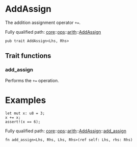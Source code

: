 # AddAssign

The addition assignment operator `+=`.

Fully qualified path: [core](./core.md)::[ops](./core-ops.md)::[arith](./core-ops-arith.md)::[AddAssign](./core-ops-arith-AddAssign.md)

<pre><code class="language-cairo">pub trait AddAssign&lt;Lhs, Rhs&gt;</code></pre>

## Trait functions

### add_assign

Performs the `+=` operation.
# Examples

```cairo
let mut x: u8 = 3;
x += x;
assert!(x == 6);
```

Fully qualified path: [core](./core.md)::[ops](./core-ops.md)::[arith](./core-ops-arith.md)::[AddAssign](./core-ops-arith-AddAssign.md)::[add_assign](./core-ops-arith-AddAssign.md#add_assign)

<pre><code class="language-cairo">fn add_assign&lt;Lhs, Rhs, Lhs, Rhs&gt;(ref self: Lhs, rhs: Rhs)</code></pre>


